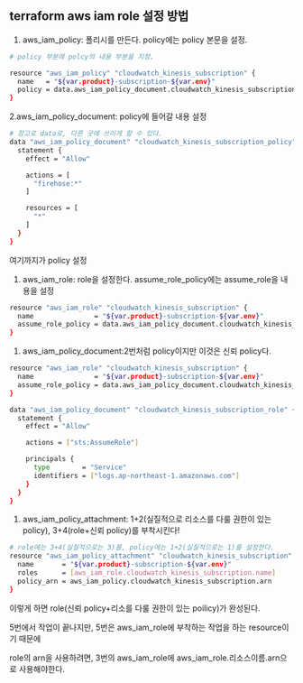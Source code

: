 ## terraform aws iam role 설정 방법

1. aws_iam_policy: 폴리시를 만든다. policy에는 policy 본문을 설정.

```bash
# policy 부분에 polcy의 내용 부분을 지정.

resource "aws_iam_policy" "cloudwatch_kinesis_subscription" {
  name   = "${var.product}-subscription-${var.env}"
  policy = data.aws_iam_policy_document.cloudwatch_kinesis_subscription_policy.json
}
```

2.aws_iam_policy_document: policy에 들어갈 내용 설정

```bash
# 참고로 data로, 다른 곳에 쓰이게 할 수 있다.
data "aws_iam_policy_document" "cloudwatch_kinesis_subscription_policy" {
  statement {
    effect = "Allow"

    actions = [
      "firehose:*"
    ]

    resources = [
      "*"
    ]
  }
}
```

여기까지가 policy 설정

1. aws_iam_role: role을 설정한다. assume_role_policy에는 assume_role을 내용을 설정

```bash
resource "aws_iam_role" "cloudwatch_kinesis_subscription" {
  name               = "${var.product}-subscription-${var.env}"
  assume_role_policy = data.aws_iam_policy_document.cloudwatch_kinesis_subscription_role.json
}
```

1. aws_iam_policy_document:2번처럼 policy이지만 이것은 신뢰 policy다.

```bash
resource "aws_iam_role" "cloudwatch_kinesis_subscription" {
  name               = "${var.product}-subscription-${var.env}"
  assume_role_policy = data.aws_iam_policy_document.cloudwatch_kinesis_subscription_role.json
}

data "aws_iam_policy_document" "cloudwatch_kinesis_subscription_role" {
  statement {
    effect = "Allow"

    actions = ["sts:AssumeRole"]

    principals {
      type        = "Service"
      identifiers = ["logs.ap-northeast-1.amazonaws.com"]
    }
  }
}
```

1. aws_iam_policy_attachment: 1+2(실질적으로 리소스를 다룰 권한이 있는 policy), 3+4(role+신뢰 policy)를 부착시킨다!

```bash
# role에는 3+4(실질적으로는 3)를, policy에는 1+2(실질적으로는 1)를 설정한다.
resource "aws_iam_policy_attachment" "cloudwatch_kinesis_subscription" {
  name       = "${var.product}-subscription-${var.env}"
  roles      = [aws_iam_role.cloudwatch_kinesis_subscription.name]
  policy_arn = aws_iam_policy.cloudwatch_kinesis_subscription.arn
}
```

이렇게 하면 role(신뢰 policy+리소를 다룰 권한이 있는 poilicy)가 완성된다.

5번에서 작업이 끝나지만, 5번은 aws_iam_role에 부착하는 작업을 하는 resource이기 때문에

role의 arn을 사용하려면, 3번의 aws_iam_role에 aws_iam_role.리소스이름.arn으로 사용해야한다.
